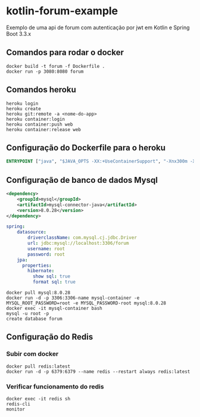 # kotlin-forum-example
Exemplo de uma api de forum com autenticação por jwt em Kotlin e Spring Boot 3.3.x

## Comandos para rodar o docker

```shell
docker build -t forum -f Dockerfile .
docker run -p 3080:8080 forum
```

## Comandos heroku

```shell
heroku login
heroku create
heroku git:remote -a <nome-do-app>
heroku container:login
heroku container:push web
heroku container:release web
```

## Configuração do Dockerfile para o heroku

```dockerfile
ENTRYPOINT ["java", "$JAVA_OPTS -XX:+UseContainerSupport", "-Xnx300m -Xss512k -XX:CICompilerCount=2", "-Dserver.port=$PORT", "-Dspring.profiles.active=prod", "-jar", "forum.jar"]
```

## Configuração de banco de dados Mysql

```xml
<dependency>
    <groupId>mysql</groupId>
    <artifactId>mysql-connector-java</artifactId>
    <version>8.0.28</version>
</dependency>
```

```yaml
spring:
    datasource:
        driverclassName: com.mysql.cj.jdbc.Driver
        url: jdbc:mysql://localhost:3306/forum
        username: root
        password: root
    jpa:
      properties:
        hibernate:
          show sql: true
          format sql: true
```

```shell
docker pull mysql:8.0.28
docker run -d -p 3306:3306-name mysql-container -e MYSQL_ROOT_PASSWORD=root -e MYSQL_PASSWORD-root mysql:8.0.28
docker exec -it mysql-container bash
mysql -u root -p
create database forum
```

## Configuração do Redis

### Subir com docker

```shell
docker pull redis:latest
docker run -d -p 6379:6379 --name redis --restart always redis:latest
```

### Verificar funcionamento do redis

```shell
docker exec -it redis sh
redis-cli
monitor
```
